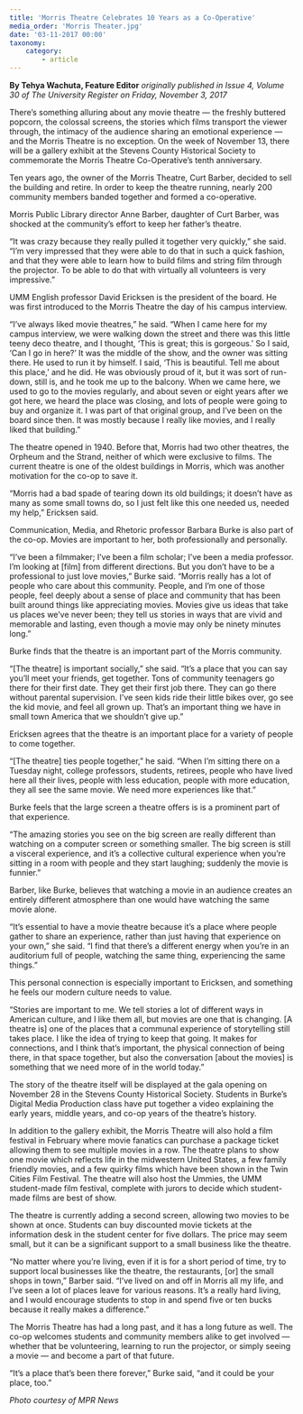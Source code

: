 ```yaml
---
title: 'Morris Theatre Celebrates 10 Years as a Co-Operative'
media_order: 'Morris Theater.jpg'
date: '03-11-2017 00:00'
taxonomy:
    category:
        - article
---
```


**By Tehya Wachuta, Feature Editor** _originally published in Issue 4, Volume 30 of The University Register on Friday, November 3, 2017_

There’s something alluring about any movie theatre — the freshly buttered popcorn, the colossal screens, the stories which films transport the viewer through, the intimacy of the audience sharing an emotional experience — and the Morris Theatre is no exception. On the week of November 13, there will be a gallery exhibit at the Stevens County Historical Society to commemorate the Morris Theatre Co-Operative’s tenth anniversary.

Ten years ago, the owner of the Morris Theatre, Curt Barber, decided to sell the building and retire. In order to keep the theatre running, nearly 200 community members banded together and formed a co-operative.

Morris Public Library director Anne Barber, daughter of Curt Barber, was shocked at the community’s effort to keep her father’s theatre.

“It was crazy because they really pulled it together very quickly,” she said. “I’m very impressed that they were able to do that in such a quick fashion, and that they were able to learn how to build films and string film through the projector. To be able to do that with virtually all volunteers is very impressive.”

UMM English professor David Ericksen is the president of the board. He was first introduced to the Morris Theatre the day of his campus interview.

“I’ve always liked movie theatres,” he said. “When I came here for my campus interview, we were walking down the street and there was this little teeny deco theatre, and I thought, ‘This is great; this is gorgeous.’ So I said, ‘Can I go in here?’ It was the middle of the show, and the owner was sitting there. He used to run it by himself. I said, ‘This is beautiful. Tell me about this place,’ and he did. He was obviously proud of it, but it was sort of run-down, still is, and he took me up to the balcony. When we came here, we used to go to the movies regularly, and about seven or eight years after we got here, we heard the place was closing, and lots of people were going to buy and organize it. I was part of that original group, and I’ve been on the board since then. It was mostly because I really like movies, and I really liked that building.”

The theatre opened in 1940. Before that, Morris had two other theatres, the Orpheum and the Strand, neither of which were exclusive to films. The current theatre is one of the oldest buildings in Morris, which was another motivation for the co-op to save it.

“Morris had a bad spade of tearing down its old buildings; it doesn’t have as many as some small towns do, so I just felt like this one needed us, needed my help,” Ericksen said.

Communication, Media, and Rhetoric professor Barbara Burke is also part of the co-op. Movies are important to her, both professionally and personally.

“I’ve been a filmmaker; I’ve been a film scholar; I’ve been a media professor. I’m looking at [film] from different directions. But you don’t have to be a professional to just love movies,” Burke said. “Morris really has a lot of people who care about this community. People, and I’m one of those people, feel deeply about a sense of place and community that has been built around things like appreciating movies. Movies give us ideas that take us places we’ve never been; they tell us stories in ways that are vivid and memorable and lasting, even though a movie may only be ninety minutes long.”

Burke finds that the theatre is an important part of the Morris community.

“[The theatre] is important socially,” she said. “It’s a place that you can say you’ll meet your friends, get together. Tons of community teenagers go there for their first date. They get their first job there. They can go there without parental supervision. I’ve seen kids ride their little bikes over, go see the kid movie, and feel all grown up. That’s an important thing we have in small town America that we shouldn’t give up.”

Ericksen agrees that the theatre is an important place for a variety of people to come together.

“[The theatre] ties people together,” he said. “When I’m sitting there on a Tuesday night, college professors, students, retirees, people who have lived here all their lives, people with less education, people with more education, they all see the same movie. We need more experiences like that.”

Burke feels that the large screen a theatre offers is is a prominent part of that experience.

“The amazing stories you see on the big screen are really different than watching on a computer screen or something smaller. The big screen is still a visceral experience, and it’s a collective cultural experience when you’re sitting in a room with people and they start laughing; suddenly the movie is funnier.”

Barber, like Burke, believes that watching a movie in an audience creates an entirely different atmosphere than one would have watching the same movie alone.

“It’s essential to have a movie theatre because it’s a place where people gather to share an experience, rather than just having that experience on your own,” she said. “I find that there’s a different energy when you’re in an auditorium full of people, watching the same thing, experiencing the same things.”

This personal connection is especially important to Ericksen, and something he feels our modern culture needs to value.

“Stories are important to me. We tell stories a lot of different ways in American culture, and I like them all, but movies are one that is changing. [A theatre is] one of the places that a communal experience of storytelling still takes place. I like the idea of trying to keep that going. It makes for connections, and I think that’s important, the physical connection of being there, in that space together, but also the conversation [about the movies] is something that we need more of in the world today.”

The story of the theatre itself will be displayed at the gala opening on November 28 in the Stevens County Historical Society. Students in Burke’s Digital Media Production class have put together a video explaining the early years, middle years, and co-op years of the theatre’s history.

In addition to the gallery exhibit, the Morris Theatre will also hold a film festival in February where movie fanatics can purchase a package ticket allowing them to see multiple movies in a row. The theatre plans to show one movie which reflects life in the midwestern United States, a few family friendly movies, and a few quirky films which have been shown in the Twin Cities Film Festival. The theatre will also host the Ummies, the UMM student-made film festival, complete with jurors to decide which student-made films are best of show.

The theatre is currently adding a second screen, allowing two movies to be shown at once. Students can buy discounted movie tickets at the information desk in the student center for five dollars. The price may seem small, but it can be a significant support to a small business like the theatre.

“No matter where you’re living, even if it is for a short period of time, try to support local businesses like the theatre, the restaurants, [or] the small shops in town,” Barber said. “I’ve lived on and off in Morris all my life, and I’ve seen a lot of places leave for various reasons. It’s a really hard living, and I would encourage students to stop in and spend five or ten bucks because it really makes a difference.”

The Morris Theatre has had a long past, and it has a long future as well. The co-op welcomes students and community members alike to get involved — whether that be volunteering, learning to run the projector, or simply seeing a movie — and become a part of that future.

“It’s a place that’s been there forever,” Burke said, “and it could be your place, too.”

_Photo courtesy of MPR News_